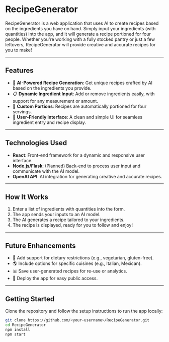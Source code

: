 # **RecipeGenerator**

RecipeGenerator is a web application that uses AI to create recipes based on the ingredients you have on hand. Simply input your ingredients (with quantities) into the app, and it will generate a recipe portioned for four people. Whether you're working with a fully stocked pantry or just a few leftovers, RecipeGenerator will provide creative and accurate recipes for you to make!

---

## **Features**
- 🌟 **AI-Powered Recipe Generation**: Get unique recipes crafted by AI based on the ingredients you provide.
- 📋 **Dynamic Ingredient Input**: Add or remove ingredients easily, with support for any measurement or amount.
- 🍴 **Custom Portions**: Recipes are automatically portioned for four servings.
- 🎨 **User-Friendly Interface**: A clean and simple UI for seamless ingredient entry and recipe display.

---

## **Technologies Used**
- **React**: Front-end framework for a dynamic and responsive user interface.
- **Node.js/Flask**: (Planned) Back-end to process user input and communicate with the AI model.
- **OpenAI API**: AI integration for generating creative and accurate recipes.

---

## **How It Works**
1. Enter a list of ingredients with quantities into the form.
2. The app sends your inputs to an AI model.
3. The AI generates a recipe tailored to your ingredients.
4. The recipe is displayed, ready for you to follow and enjoy!

---

## **Future Enhancements**
- 🥗 Add support for dietary restrictions (e.g., vegetarian, gluten-free).
- 🌎 Include options for specific cuisines (e.g., Italian, Mexican).
- 📊 Save user-generated recipes for re-use or analytics.
- 🚀 Deploy the app for easy public access.

---

## **Getting Started**
Clone the repository and follow the setup instructions to run the app locally:
```bash
git clone https://github.com/<your-username>/RecipeGenerator.git
cd RecipeGenerator
npm install
npm start

